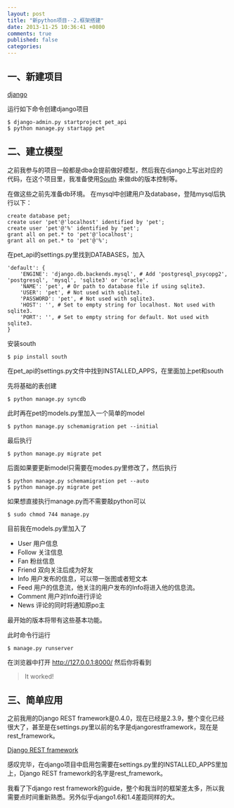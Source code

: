 ```yaml
---
layout: post
title: "新python项目--2.框架搭建"
date: 2013-11-25 10:36:41 +0800
comments: true
published: false
categories: 
---
```


## 一、新建项目
[django](https://www.djangoproject.com)

运行如下命令创建django项目

	$ django-admin.py startproject pet_api
	$ python manage.py startapp pet

## 二、建立模型
	
之前我参与的项目一般都是dba会提前做好模型，然后我在django上写出对应的代码，在这个项目里，我准备使用[South](http://south.aeracode.org) 来做db的版本控制等。

在做这些之前先准备db环境。
在mysql中创建用户及database，登陆mysql后执行以下：

	create database pet;
	create user 'pet'@'localhost' identified by 'pet';
	create user 'pet'@'%' identified by 'pet';
	grant all on pet.* to 'pet'@'localhost';
	grant all on pet.* to 'pet'@'%';
	
在pet_api的settings.py里找到DATABASES，加入

	'default': {
        'ENGINE': 'django.db.backends.mysql', # Add 'postgresql_psycopg2', 'postgresql', 'mysql', 'sqlite3' or 'oracle'.
        'NAME': 'pet', # Or path to database file if using sqlite3.
        'USER': 'pet', # Not used with sqlite3.
        'PASSWORD': 'pet', # Not used with sqlite3.
        'HOST': '', # Set to empty string for localhost. Not used with sqlite3.
        'PORT': '', # Set to empty string for default. Not used with sqlite3.
    }

安装south

	$ pip install south
	
在pet_api的settings.py文件中找到INSTALLED_APPS，在里面加上pet和south

先将基础的表创建

	$ python manage.py syncdb

此时再在pet的models.py里加入一个简单的model
	
	$ python manage.py schemamigration pet --initial
	
最后执行

	$ python manage.py migrate pet
	
后面如果要更新model只需要在modes.py里修改了，然后执行

	$ python manage.py schemamigration pet --auto
	$ python manage.py migrate pet
	
如果想直接执行manage.py而不需要敲python可以

	$ sudo chmod 744 manage.py
	
目前我在models.py里加入了

* User 用户信息
* Follow 关注信息
* Fan 粉丝信息
* Friend 双向关注后成为好友
* Info 用户发布的信息，可以带一张图或者短文本
* Feed 用户的信息流，他关注的用户发布的Info将进入他的信息流。
* Comment 用户对Info进行评论
* News 评论的同时将通知原po主

最开始的版本将带有这些基本功能。

此时命令行运行

	$ manage.py runserver
	
在浏览器中打开 http://127.0.0.1:8000/ 然后你将看到

> It worked!


## 三、简单应用
之前我用的Django REST framework是0.4.0，现在已经是2.3.9，整个变化已经很大了，甚至是在settings.py里以前的名字是djangorestframework，现在是rest_framework。

[Django REST framework](http://django-rest-framework.org)

感叹完毕，在django项目中启用包需要在settings.py里的INSTALLED_APPS里加上，Django REST framework的名字是rest_framework。

我看了下django rest framework的guide，整个和我当时的框架差太多，所以我需要点时间重新熟悉。另外似乎django1.6和1.4差距同样的大。



